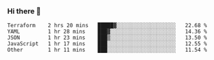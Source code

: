 ### Hi there 👋


<!--START_SECTION:waka-->

```text
Terraform    2 hrs 20 mins   █████▓░░░░░░░░░░░░░░░░░░░   22.68 %
YAML         1 hr 28 mins    ███▓░░░░░░░░░░░░░░░░░░░░░   14.36 %
JSON         1 hr 23 mins    ███▒░░░░░░░░░░░░░░░░░░░░░   13.50 %
JavaScript   1 hr 17 mins    ███░░░░░░░░░░░░░░░░░░░░░░   12.55 %
Other        1 hr 11 mins    ███░░░░░░░░░░░░░░░░░░░░░░   11.54 %
```

<!--END_SECTION:waka-->

<!--
**ssrahul96/ssrahul96** is a ✨ _special_ ✨ repository because its `README.md` (this file) appears on your GitHub profile.

Here are some ideas to get you started:

- 🔭 I’m currently working on ...
- 🌱 I’m currently learning ...
- 👯 I’m looking to collaborate on ...
- 🤔 I’m looking for help with ...
- 💬 Ask me about ...
- 📫 How to reach me: ...
- 😄 Pronouns: ...
- ⚡ Fun fact: ...
-->
